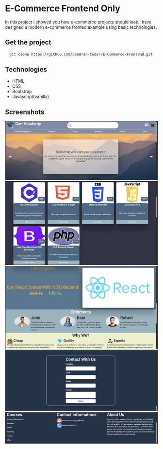 # E-Commerce Frontend Only

In this project i showed you how e-commerce projects should look.I have designed a modern e-commerce fronted example using basic technologies.


## Get the project

```bash
  git clone https://github.com/CanAran-Coder/E-Commerce-Frontend.git
```

## Technologies
- HTML
- CSS
- Bootstrap
- Javascript(vanilla)

## Screenshots
![SS1](Images/githubImages/SS1.png)
![SS2](Images/githubImages/SS3.png)
![SS4](Images/githubImages/SS4.png)
![SS5](Images/githubImages/SS5.png)
![SS6](Images/githubImages/SS6.png)
